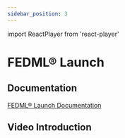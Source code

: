 ```yaml
---
sidebar_position: 3
---
```


import ReactPlayer from 'react-player'

# FEDML® Launch

## Documentation
[FEDML® Launch Documentation](./../launch/index.md)

## Video Introduction
<ReactPlayer playing controls url='https://fedml.ai/launch_v4.mp4' width="100%" height="528px"/>

